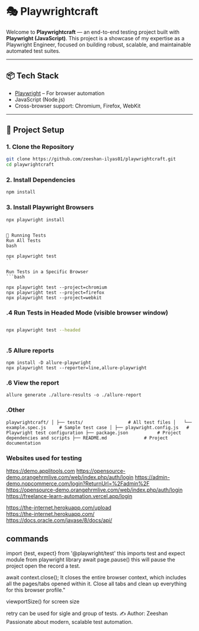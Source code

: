 # 🎭 Playwrightcraft

Welcome to **Playwrightcraft** — an end-to-end testing project built with **Playwright (JavaScript)**. This project is a showcase of my expertise as a Playwright Engineer, focused on building robust, scalable, and maintainable automated test suites.

---

## 📦 Tech Stack

- [Playwright](https://playwright.dev) – For browser automation
- JavaScript (Node.js)
- Cross-browser support: Chromium, Firefox, WebKit

---

## 📁 Project Setup

### 1. Clone the Repository

```bash
git clone https://github.com/zeeshan-ilyas01/playwrightcraft.git
cd playwrightcraft
```
### 2. Install Dependencies
```bash
npm install

```
### 3. Install Playwright Browsers
```
npx playwright install


🚀 Running Tests
Run All Tests
bash

npx playwright test
``

Run Tests in a Specific Browser
```bash

npx playwright test --project=chromium
npx playwright test --project=firefox
npx playwright test --project=webkit
```


### .4 Run Tests in Headed Mode (visible browser window)
```bash

npx playwright test --headed
```
```
```
### .5 Allure reports
```
npm install -D allure-playwright
npx playwright test --reporter=line,allure-playwright
```
### .6 View the report
```
allure generate ./allure-results -o ./allure-report
```

### .Other
``
playwrightcraft/
│
├── tests/                 # All test files
│   └── example.spec.js     # Sample test case
│
├── playwright.config.js   # Playwright test configuration
├── package.json           # Project dependencies and scripts
├── README.md              # Project documentation
``


###  Websites used for testing
https://demo.applitools.com
https://opensource-demo.orangehrmlive.com/web/index.php/auth/login
https://admin-demo.nopcommerce.com/login?ReturnUrl=%2Fadmin%2F
https://opensource-demo.orangehrmlive.com/web/index.php/auth/login
https://freelance-learn-automation.vercel.app/login

https://the-internet.herokuapp.com/upload  
https://the-internet.herokuapp.com/
https://docs.oracle.com/javase/8/docs/api/

## commands 
 import {test, expect} from '@playwright/test' 
this imports test and expect module from playwright library
await page.pause()
this will pause the project open the record a test.

await context.close();
It closes the entire browser context, which includes all the pages/tabs opened within it.
Close all tabs and clean up everything for this browser profile."



viewportSize() for screen size

retry can be used for sigle and group of tests.
✍️ Author:
Zeeshan
Passionate about modern, scalable test automation.